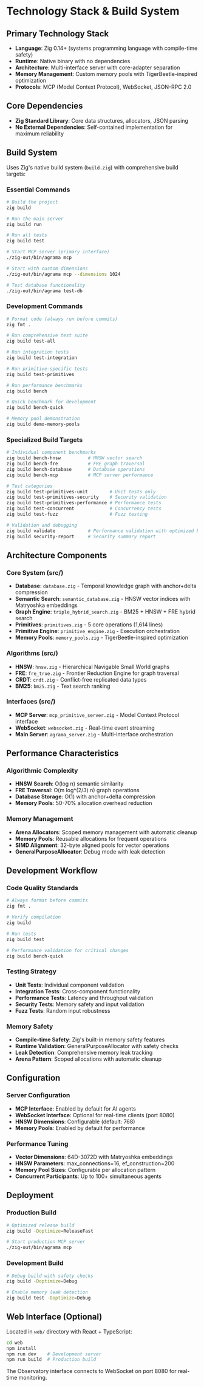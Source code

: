 # Technology Stack & Build System

## Primary Technology Stack

- **Language**: Zig 0.14+ (systems programming language with compile-time safety)
- **Runtime**: Native binary with no dependencies
- **Architecture**: Multi-interface server with core-adapter separation
- **Memory Management**: Custom memory pools with TigerBeetle-inspired optimization
- **Protocols**: MCP (Model Context Protocol), WebSocket, JSON-RPC 2.0

## Core Dependencies

- **Zig Standard Library**: Core data structures, allocators, JSON parsing
- **No External Dependencies**: Self-contained implementation for maximum reliability

## Build System

Uses Zig's native build system (`build.zig`) with comprehensive build targets:

### Essential Commands

```bash
# Build the project
zig build

# Run the main server
zig build run

# Run all tests
zig build test

# Start MCP server (primary interface)
./zig-out/bin/agrama mcp

# Start with custom dimensions
./zig-out/bin/agrama mcp --dimensions 1024

# Test database functionality
./zig-out/bin/agrama test-db
```

### Development Commands

```bash
# Format code (always run before commits)
zig fmt .

# Run comprehensive test suite
zig build test-all

# Run integration tests
zig build test-integration

# Run primitive-specific tests
zig build test-primitives

# Run performance benchmarks
zig build bench

# Quick benchmark for development
zig build bench-quick

# Memory pool demonstration
zig build demo-memory-pools
```

### Specialized Build Targets

```bash
# Individual component benchmarks
zig build bench-hnsw          # HNSW vector search
zig build bench-fre           # FRE graph traversal
zig build bench-database      # Database operations
zig build bench-mcp           # MCP server performance

# Test categories
zig build test-primitives-unit        # Unit tests only
zig build test-primitives-security    # Security validation
zig build test-primitives-performance # Performance tests
zig build test-concurrent             # Concurrency tests
zig build test-fuzz                   # Fuzz testing

# Validation and debugging
zig build validate            # Performance validation with optimized build
zig build security-report     # Security summary report
```

## Architecture Components

### Core System (src/)
- **Database**: `database.zig` - Temporal knowledge graph with anchor+delta compression
- **Semantic Search**: `semantic_database.zig` - HNSW vector indices with Matryoshka embeddings
- **Graph Engine**: `triple_hybrid_search.zig` - BM25 + HNSW + FRE hybrid search
- **Primitives**: `primitives.zig` - 5 core operations (1,614 lines)
- **Primitive Engine**: `primitive_engine.zig` - Execution orchestration
- **Memory Pools**: `memory_pools.zig` - TigerBeetle-inspired optimization

### Algorithms (src/)
- **HNSW**: `hnsw.zig` - Hierarchical Navigable Small World graphs
- **FRE**: `fre_true.zig` - Frontier Reduction Engine for graph traversal
- **CRDT**: `crdt.zig` - Conflict-free replicated data types
- **BM25**: `bm25.zig` - Text search ranking

### Interfaces (src/)
- **MCP Server**: `mcp_primitive_server.zig` - Model Context Protocol interface
- **WebSocket**: `websocket.zig` - Real-time event streaming
- **Main Server**: `agrama_server.zig` - Multi-interface orchestration

## Performance Characteristics

### Algorithmic Complexity
- **HNSW Search**: O(log n) semantic similarity
- **FRE Traversal**: O(m log^(2/3) n) graph operations
- **Database Storage**: O(1) with anchor+delta compression
- **Memory Pools**: 50-70% allocation overhead reduction

### Memory Management
- **Arena Allocators**: Scoped memory management with automatic cleanup
- **Memory Pools**: Reusable allocations for frequent operations
- **SIMD Alignment**: 32-byte aligned pools for vector operations
- **GeneralPurposeAllocator**: Debug mode with leak detection

## Development Workflow

### Code Quality Standards
```bash
# Always format before commits
zig fmt .

# Verify compilation
zig build

# Run tests
zig build test

# Performance validation for critical changes
zig build bench-quick
```

### Testing Strategy
- **Unit Tests**: Individual component validation
- **Integration Tests**: Cross-component functionality
- **Performance Tests**: Latency and throughput validation
- **Security Tests**: Memory safety and input validation
- **Fuzz Tests**: Random input robustness

### Memory Safety
- **Compile-time Safety**: Zig's built-in memory safety features
- **Runtime Validation**: GeneralPurposeAllocator with safety checks
- **Leak Detection**: Comprehensive memory leak tracking
- **Arena Pattern**: Scoped allocations with automatic cleanup

## Configuration

### Server Configuration
- **MCP Interface**: Enabled by default for AI agents
- **WebSocket Interface**: Optional for real-time clients (port 8080)
- **HNSW Dimensions**: Configurable (default: 768)
- **Memory Pools**: Enabled by default for performance

### Performance Tuning
- **Vector Dimensions**: 64D-3072D with Matryoshka embeddings
- **HNSW Parameters**: max_connections=16, ef_construction=200
- **Memory Pool Sizes**: Configurable per allocation pattern
- **Concurrent Participants**: Up to 100+ simultaneous agents

## Deployment

### Production Build
```bash
# Optimized release build
zig build -Doptimize=ReleaseFast

# Start production MCP server
./zig-out/bin/agrama mcp
```

### Development Build
```bash
# Debug build with safety checks
zig build -Doptimize=Debug

# Enable memory leak detection
zig build test -Doptimize=Debug
```

## Web Interface (Optional)

Located in `web/` directory with React + TypeScript:

```bash
cd web
npm install
npm run dev    # Development server
npm run build  # Production build
```

The Observatory interface connects to WebSocket on port 8080 for real-time monitoring.